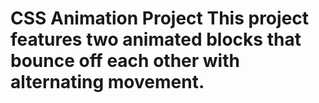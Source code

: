 # CSS Animation Project This project features two animated blocks that bounce off each other with alternating movement.
